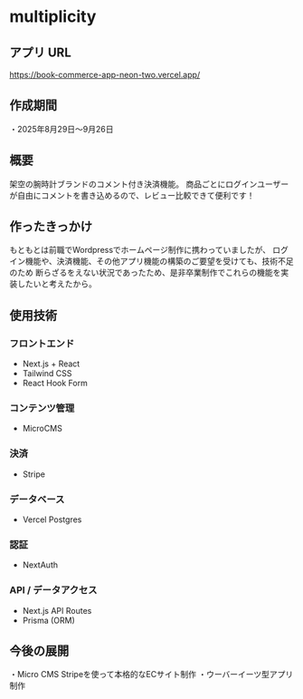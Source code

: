 # multiplicity
<ins> </ins>
## アプリ URL
https://book-commerce-app-neon-two.vercel.app/
## 作成期間
・2025年8月29日～9月26日
## 概要
架空の腕時計ブランドのコメント付き決済機能。
商品ごとにログインユーザーが自由にコメントを書き込めるので、レビュー比較できて便利です！
## 作ったきっかけ
もともとは前職でWordpressでホームページ制作に携わっていましたが、
ログイン機能や、決済機能、その他アプリ機能の構築のご要望を受けても、技術不足のため
断らざるをえない状況であったため、是非卒業制作でこれらの機能を実装したいと考えたから。
## 使用技術
### フロントエンド
- Next.js + React
- Tailwind CSS
- React Hook Form
### コンテンツ管理
- MicroCMS
### 決済
- Stripe
### データベース
- Vercel Postgres
### 認証
- NextAuth
### API / データアクセス
- Next.js API Routes
- Prisma (ORM)
## 今後の展開
・Micro CMS Stripeを使って本格的なECサイト制作
・ウーバーイーツ型アプリ制作
